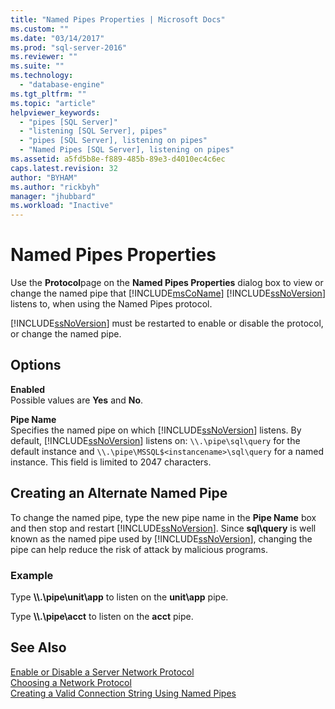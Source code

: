 ```yaml
---
title: "Named Pipes Properties | Microsoft Docs"
ms.custom: ""
ms.date: "03/14/2017"
ms.prod: "sql-server-2016"
ms.reviewer: ""
ms.suite: ""
ms.technology: 
  - "database-engine"
ms.tgt_pltfrm: ""
ms.topic: "article"
helpviewer_keywords: 
  - "pipes [SQL Server]"
  - "listening [SQL Server], pipes"
  - "pipes [SQL Server], listening on pipes"
  - "Named Pipes [SQL Server], listening on pipes"
ms.assetid: a5fd5b8e-f889-485b-89e3-d4010ec4c6ec
caps.latest.revision: 32
author: "BYHAM"
ms.author: "rickbyh"
manager: "jhubbard"
ms.workload: "Inactive"
---
```

# Named Pipes Properties
  Use the **Protocol**page on the **Named Pipes Properties** dialog box to view or change the named pipe that [!INCLUDE[msCoName](../../includes/msconame-md.md)] [!INCLUDE[ssNoVersion](../../includes/ssnoversion-md.md)] listens to, when using the Named Pipes protocol.  
  
 [!INCLUDE[ssNoVersion](../../includes/ssnoversion-md.md)] must be restarted to enable or disable the protocol, or change the named pipe.  
  
## Options  
 **Enabled**  
 Possible values are **Yes** and **No**.  
  
 **Pipe Name**  
 Specifies the named pipe on which [!INCLUDE[ssNoVersion](../../includes/ssnoversion-md.md)] listens. By default, [!INCLUDE[ssNoVersion](../../includes/ssnoversion-md.md)] listens on: `\\.\pipe\sql\query` for the default instance and `\\.\pipe\MSSQL$<instancename>\sql\query` for a named instance. This field is limited to 2047 characters.  
  
## Creating an Alternate Named Pipe  
 To change the named pipe, type the new pipe name in the **Pipe Name** box and then stop and restart [!INCLUDE[ssNoVersion](../../includes/ssnoversion-md.md)]. Since **sql\query** is well known as the named pipe used by [!INCLUDE[ssNoVersion](../../includes/ssnoversion-md.md)], changing the pipe can help reduce the risk of attack by malicious programs.  
  
### Example  
 Type **\\\\.\pipe\unit\app** to listen on the **unit\app** pipe.  
  
 Type **\\\\.\pipe\acct** to listen on the **acct** pipe.  
  
## See Also  
 [Enable or Disable a Server Network Protocol](../../database-engine/configure-windows/enable-or-disable-a-server-network-protocol.md)   
 [Choosing a Network Protocol](http://msdn.microsoft.com/library/6565fb7d-b076-4447-be90-e10d0dec359a)   
 [Creating a Valid Connection String Using Named Pipes](http://msdn.microsoft.com/library/90930ff2-143b-4651-8ae3-297103600e4f)  
  
  
